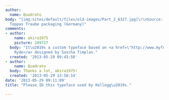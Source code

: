 ```yaml
---
author:
  name: Quadrato
body: "[img:sites/default/files/old-images/Part_2_6327.jpg]\r\nSource: Kellogg\u2019s
  Toppas Traube packaging (Germany)"
comments:
- author:
    name: akira1975
    picture: 109727
  body: "It\u2019s a custom typeface based on <a href=\"http://www.myfonts.com/fonts/stereotypes/st-ryde/\">St
    Ryde</a> designed by Sascha Timplan."
  created: '2013-05-29 09:43:58'
- author:
    name: Quadrato
  body: Thanks a lot, akira1975!
  created: '2013-05-29 13:58:14'
date: '2013-05-29 09:11:09'
title: "Please ID this typeface used by Kellogg\u2019s."

---
```

